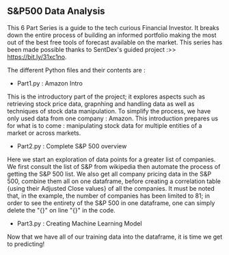 ## S&P500 Data Analysis

This 6 Part Series is a guide to the tech curious Financial Investor. It breaks down the entire process of building an informed portfolio making the most out of the best free tools of forecast available on the market. This series has been made possible thanks to SentDex's guided project :>> https://bit.ly/31xc1no.

The different Python files and their contents are :

- Part1.py : Amazon Intro

This is the introductory part of the project; it explores aspects such as retrieving stock price data, grapnhing and handling data as well as techniques of stock data manipulation.
To simplify the process, we have only used data from one company : Amazon. This introduction prepares us for what is to come : manipulating stock data for multiple entities of a market or across markets.

- Part2.py : Complete S&P 500 overview

Here we start an exploration of data points for a greater list of companies. We first consult the list of S&P from wikipedia then automate the process of getting the S&P 500 list. We also get all company pricing data in the S&P 500, combine them all on one dataframe, before creating a correlation table {using their Adjusted Close values} of all the companies. It must be noted that, in the example, the number of companies has been limited to 81; in order to see the entirety of the S&P 500 in one dataframe, one can simply delete the "{}" on line "{}" in the code.

- Part3.py : Creating Machine Learning Model

Now that we have all of our training data into the dataframe, it is time we get to predicting!
